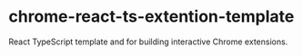 # chrome-react-ts-extention-template
React TypeScript template and for building interactive Chrome extensions.
